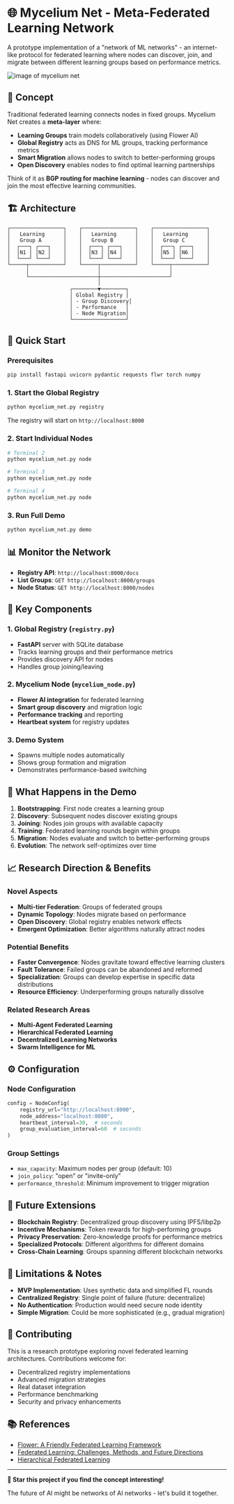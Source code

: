 # 🌐 Mycelium Net - Meta-Federated Learning Network

A prototype implementation of a "network of ML networks" - an internet-like protocol for federated learning where nodes can discover, join, and migrate between different learning groups based on performance metrics.

![image of mycelium net](docs/image.png)

## 🧠 Concept

Traditional federated learning connects nodes in fixed groups. Mycelium Net creates a **meta-layer** where:
- **Learning Groups** train models collaboratively (using Flower AI)
- **Global Registry** acts as DNS for ML groups, tracking performance metrics
- **Smart Migration** allows nodes to switch to better-performing groups
- **Open Discovery** enables nodes to find optimal learning partnerships

Think of it as **BGP routing for machine learning** - nodes can discover and join the most effective learning communities.

## 🏗️ Architecture

```
┌─────────────────┐    ┌─────────────────┐    ┌─────────────────┐
│   Learning      │    │   Learning      │    │   Learning      │
│   Group A       │    │   Group B       │    │   Group C       │
│  ┌───┐ ┌───┐    │    │  ┌───┐ ┌───┐    │    │  ┌───┐ ┌───┐    │
│  │N1 │ │N2 │    │    │  │N3 │ │N4 │    │    │  │N5 │ │N6 │    │
│  └───┘ └───┘    │    │  └───┘ └───┘    │    │  └───┘ └───┘    │
└─────┬───────────┘    └─────┬───────────┘    └─────┬───────────┘
      │                      │                      │
      └──────────────────────┼──────────────────────┘
                             │
                    ┌────────▼────────┐
                    │ Global Registry │
                    │ - Group Discovery│
                    │ - Performance   │
                    │ - Node Migration│
                    └─────────────────┘
```

## 🚀 Quick Start

### Prerequisites
```bash
pip install fastapi uvicorn pydantic requests flwr torch numpy
```

### 1. Start the Global Registry
```bash
python mycelium_net.py registry
```
The registry will start on `http://localhost:8000`

### 2. Start Individual Nodes
```bash
# Terminal 2
python mycelium_net.py node

# Terminal 3  
python mycelium_net.py node

# Terminal 4
python mycelium_net.py node
```

### 3. Run Full Demo
```bash
python mycelium_net.py demo
```

## 📊 Monitor the Network

- **Registry API**: `http://localhost:8000/docs`
- **List Groups**: `GET http://localhost:8000/groups`
- **Node Status**: `GET http://localhost:8000/nodes`

## 🔧 Key Components

### 1. Global Registry (`registry.py`)
- **FastAPI** server with SQLite database
- Tracks learning groups and their performance metrics
- Provides discovery API for nodes
- Handles group joining/leaving

### 2. Mycelium Node (`mycelium_node.py`)
- **Flower AI integration** for federated learning
- **Smart group discovery** and migration logic
- **Performance tracking** and reporting
- **Heartbeat system** for registry updates

### 3. Demo System
- Spawns multiple nodes automatically
- Shows group formation and migration
- Demonstrates performance-based switching

## 🧪 What Happens in the Demo

1. **Bootstrapping**: First node creates a learning group
2. **Discovery**: Subsequent nodes discover existing groups
3. **Joining**: Nodes join groups with available capacity
4. **Training**: Federated learning rounds begin within groups
5. **Migration**: Nodes evaluate and switch to better-performing groups
6. **Evolution**: The network self-optimizes over time

## 📈 Research Direction & Benefits

### Novel Aspects
- **Multi-tier Federation**: Groups of federated groups
- **Dynamic Topology**: Nodes migrate based on performance
- **Open Discovery**: Global registry enables network effects
- **Emergent Optimization**: Better algorithms naturally attract nodes

### Potential Benefits
- **Faster Convergence**: Nodes gravitate toward effective learning clusters
- **Fault Tolerance**: Failed groups can be abandoned and reformed
- **Specialization**: Groups can develop expertise in specific data distributions
- **Resource Efficiency**: Underperforming groups naturally dissolve

### Related Research Areas
- **Multi-Agent Federated Learning**
- **Hierarchical Federated Learning** 
- **Decentralized Learning Networks**
- **Swarm Intelligence for ML**

## ⚙️ Configuration

### Node Configuration
```python
config = NodeConfig(
    registry_url="http://localhost:8000",
    node_address="localhost:8080", 
    heartbeat_interval=30,  # seconds
    group_evaluation_interval=60  # seconds
)
```

### Group Settings
- `max_capacity`: Maximum nodes per group (default: 10)
- `join_policy`: "open" or "invite-only"
- `performance_threshold`: Minimum improvement to trigger migration

## 🔮 Future Extensions

- **Blockchain Registry**: Decentralized group discovery using IPFS/libp2p
- **Incentive Mechanisms**: Token rewards for high-performing groups
- **Privacy Preservation**: Zero-knowledge proofs for performance metrics
- **Specialized Protocols**: Different algorithms for different domains
- **Cross-Chain Learning**: Groups spanning different blockchain networks

## 🐛 Limitations & Notes

- **MVP Implementation**: Uses synthetic data and simplified FL rounds
- **Centralized Registry**: Single point of failure (future: decentralize)
- **No Authentication**: Production would need secure node identity
- **Simple Migration**: Could be more sophisticated (e.g., gradual migration)

## 🤝 Contributing

This is a research prototype exploring novel federated learning architectures. Contributions welcome for:

- Decentralized registry implementations
- Advanced migration strategies  
- Real dataset integration
- Performance benchmarking
- Security and privacy enhancements

## 📚 References

- [Flower: A Friendly Federated Learning Framework](https://flower.dev/)
- [Federated Learning: Challenges, Methods, and Future Directions](https://arxiv.org/abs/1908.07873)
- [Hierarchical Federated Learning](https://arxiv.org/abs/2004.10450)

---

**🌟 Star this project if you find the concept interesting!**

The future of AI might be networks of AI networks - let's build it together.